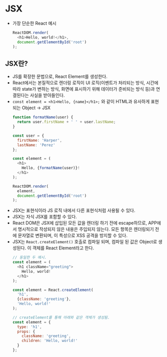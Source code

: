 # JSX

- 가장 단순한 React 예시
  ```JavaScript
  ReactDOM.render(
    <h1>Hello, world!</h1>,
    document.getElementById('root')
  );
  ```
  
## JSX란?

- JS를 확장한 문법으로, React Element를 생성한다.
- React에서는 본질적으로 렌더링 로직이 UI 로직(이벤트가 처리되는 방식, 시간에 따라 state가 변하는 방식, 화면에 표시하기 위해 데이터가 준비되는 방식 등)과 연결된다는 사실을 받아들인다.
- `const element = <h1>Hello, {name}</h1>;` 와 같이 HTML과 유사하게 표현되는 Object -> JSX
  ```javascript
  function formatName(user) {
    return user.firstName + ' ' + user.lastName;
  }

  const user = {
    firstName: 'Harper',
    lastName: 'Perez'
  };

  const element = (
    <h1>
      Hello, {formatName(user)}!
    </h1>
  );

  ReactDOM.render(
    element,
    document.getElementById('root')
  );
  ```
- JSX는 표현식이라 JS 로직 내에서 다른 표현식처럼 사용될 수 있다.
- JSX는 자식 JSX를 포함할 수 있다.
- React DOM은 JSX에 삽입된 모든 값을 렌더링 하기 전에 escape하므로, APP에서 명시적으로 작성되지 않은 내용은 주입되지 않는다. 모든 항목은 렌더링되기 전에 문자열로 변환되며, 이 특성으로 XSS 공격을 방지할 수 있다.
- JSX는 `React.createElement()` 호출로 컴파일 되며, 컴파일 된 값은 Object로 생성된다. 이 객체를 React Element라고 한다.
  ```javascript
  // 동일한 두 예시.
  const element = (
    <h1 className="greeting">
      Hello, world!
    </h1>
  );
  
  const element = React.createElement(
    'h1',
    {className: 'greeting'},
    'Hello, world!'
  );
  
  // createElement를 통해 아래와 같은 객체가 생성됨.
  const element = {
    type: 'h1',
    props: {
      className: 'greeting',
      children: 'Hello, world!'
    }
  };
  ```
